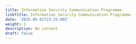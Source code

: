 ```yaml
---
title: Information Security Communication Programme
linkTitle: Information Security Communication Programme
date: '2025-05-01T23:25:00Z'
weight: 1
description: No content
draft: false
---
```


